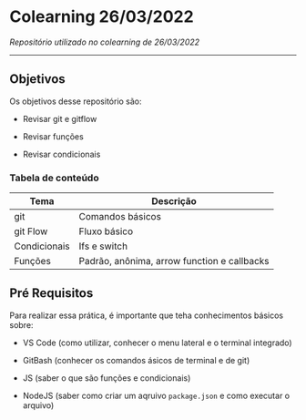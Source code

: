 # Colearning 26/03/2022

_Repositório utilizado no colearning de 26/03/2022_

___

## Objetivos

Os objetivos desse repositório são:

- Revisar git e gitflow

- Revisar funções

- Revisar condicionais

### Tabela de conteúdo

| Tema         | Descrição                                   |
| ----         | ---------                                   |
| git          | Comandos básicos                            |
| git Flow     | Fluxo básico                                |
| Condicionais | Ifs e switch                                |
| Funções      | Padrão, anônima, arrow function e callbacks |

## Pré Requisitos

Para realizar essa prática, é importante que teha conhecimentos básicos sobre:

- VS Code (como utilizar, conhecer o menu lateral e o terminal integrado)

- GitBash (conhecer os comandos ásicos de terminal e de git)

- JS (saber o que são funções e condicionais)

- NodeJS (saber como criar um aqruivo `package.json` e como executar o arquivo)